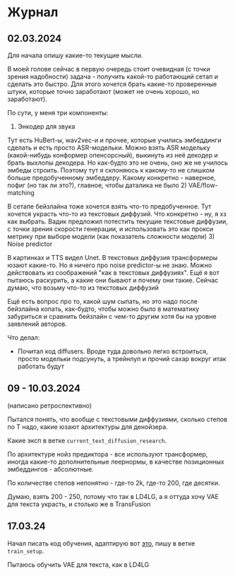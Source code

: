 # Журнал

## 02.03.2024

Для начала опишу какие-то текущие мысли.

В моей голове сейчас в первую очередь стоит очевидная (с точки зрения надобности) задача - получить какой-то работающий сетап и сделать это быстро.
Для этого хочется брать какие-то проверенные штуки, которые точно заработают (может не очень хорошо, но заработают).

По сути, у меня три компоненты:
1) Энкодер для звука

Тут есть HuBert-ы, wav2vec-и и прочее, которые учились эмбеддинги сделать и есть просто ASR-модельки.
Можно взять ASR модельку (какой-нибудь конформер опенсорсный), выкинуть из неё декодер и брать выхлопы декодера. Но как-будто это не очень, оно же не училось эмбеды строить.
Поэтому тут я склоняюсь к какому-то не слишком больше предобученному эмбеддеру. Какому конкретно - наверное, пофиг (но так ли это?), главное, чтобы даталика не было
2) VAE/flow-matching

В сетапе бейзлайна тоже хочется взять что-то предобученное.
Тут хочется украсть что-то из текстовых диффузий. Что конкретно - ну, я хз как выбрать.
Вадик предложил потестить текущие текстовые диффузии, с точки зрения скорости генерации, и использовать это как прокси метрику при выборе модели (как показатель сложности модели)
3) Noise predictor

В картинках и TTS видел Unet. В текстовых диффузия трансформеры юзают какие-то.
Но я ничего про noise predictor-ы не знаю. Можно действовать из соображений "как в текстовых диффузиях". Ещё я вот пытаюсь раскурить, а какие они бывают и почему они такие.
Сейчас думаю, что возьму что-то из текстовых диффузий


Ещё есть вопрос про то, какой шум сыпать, но это надо после бейзлайна копать, как-будто, чтобы можно было в математику забуриться и сравнить бейзлайн с чем-то другим хотя бы на уровне заявлений авторов.

Что делал:
- Почитал код diffusers. Вроде туда довольно легко встроиться, просто модельки подсунуть, а трейнлуп и прочий сахар вокруг итак работать будут

## 09 - 10.03.2024

(написано ретроспективно)

Пытался понять, что вообще с текстовыми диффузиями, сколько степов по T надо, какие юзают архитектуры для денойзера.

Какие эксп в ветке `current_text_diffusion_research`.

По архитектуре нойз предиктора - все используют трансформер, иногда какие-то дополнительные леернормы, в качестве позиционных эмбеддингов - абсолютные.

По количестве степов непонятно - где-то 2k, где-то 200, где десятки.

Думаю, взять 200 - 250, потому что так в LD4LG, а я оттуда хочу VAE для текста украсть, и столько же в TransFusion

## 17.03.24

Начал писать код обучения, адаптирую вот [это](https://huggingface.co/docs/diffusers/tutorials/basic_training), пишу в ветке `train_setup`.

Пытаюсь обучить VAE для текста, как в LD4LG

